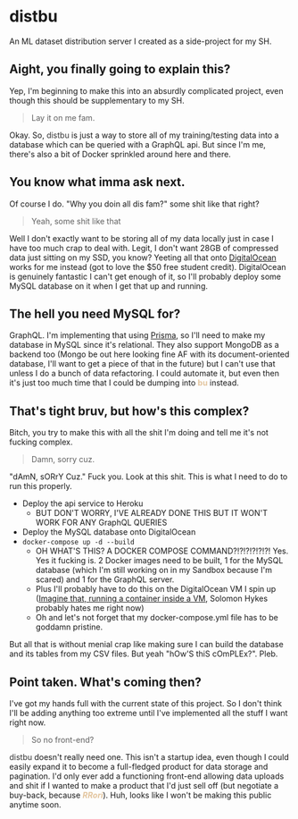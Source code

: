 # distbu
An ML dataset distribution server I created as a side-project for my SH.

## Aight, you finally going to explain this?
Yep, I'm beginning to make this into an absurdly complicated project, even though this should be supplementary to my SH. 
> Lay it on me fam.  

Okay. So, <span style="color:#333">distbu</span> is just a way to store all of my training/testing data into a database which can be queried with a GraphQL api. But since I'm me, there's also a bit of Docker sprinkled around here and there.

## You know what imma ask next.
Of course I do. "Why you doin all dis fam?" some shit like that right?
> Yeah, some shit like that

Well I don't exactly want to be storing all of my data locally just in case I have too much crap to deal with. Legit, I don't want 28GB of compressed data just sitting on my SSD, you know? Yeeting all that onto [DigitalOcean](https://www.digitalocean.com/) works for me instead (got to love the $50 free student credit). DigitalOcean is genuinely fantastic I can't get enough of it, so I'll probably deploy some MySQL database on it when I get that up and running.

## The hell you need MySQL for?
GraphQL. I'm implementing that using [Prisma](https://prisma.io), so I'll need to make my database in MySQL since it's relational. They also support MongoDB as a backend too (Mongo be out here looking fine AF with its document-oriented database, I'll want to get a piece of that in the future) but I can't use that unless I do a bunch of data refactoring. I could automate it, but even then it's just too much time that I could be dumping into <span style="color:#e3c59e">**bu**</span> instead.

## That's tight bruv, but how's this complex?
Bitch, you try to make this with all the shit I'm doing and tell me it's not fucking complex.
> Damn, sorry cuz.

"dAmN, sORrY Cuz." Fuck you. Look at this shit. This is what I need to do to run this properly.

+ Deploy the api service to Heroku 
  + BUT DON'T WORRY, I'VE ALREADY DONE THIS BUT IT WON'T WORK FOR ANY GraphQL QUERIES
+ Deploy the MySQL database onto DigitalOcean
+ `docker-compose up -d --build`  
  + OH WHAT'S THIS? A DOCKER COMPOSE COMMAND?!?!?!?!?!?! Yes. Yes it fucking is. 2 Docker images need to be built, 1 for the MySQL database (which I'm still working on in my Sandbox because I'm scared) and 1 for the GraphQL server.
  + Plus I'll probably have to do this on the DigitalOcean VM I spin up ([Imagine that, running a container inside a VM](https://www.zdnet.com/article/what-is-docker-and-why-is-it-so-darn-popular/), Solomon Hykes probably hates me right now)
  + Oh and let's not forget that my docker-compose.yml file has to be goddamn pristine.

But all that is without menial crap like making sure I can build the database and its tables from my CSV files. But yeah "hOw'S thiS cOmPLEx?". Pleb.

## Point taken. What's coming then?
I've got my hands full with the current state of this project. So I don't think I'll be adding anything too extreme until I've implemented all the stuff I want right now. 
> So no front-end?

<span style="color:#333">distbu</span> doesn't really need one. This isn't a startup idea, even though I could easily expand it to become a full-fledged product for data storage and pagination. I'd only ever add a functioning front-end allowing data uploads and shit if I wanted to make a product that I'd just sell off (but negotiate a buy-back, because <span style="color:#e3c59e">**_RRori_**</span>). Huh, looks like I won't be making this public anytime soon. 